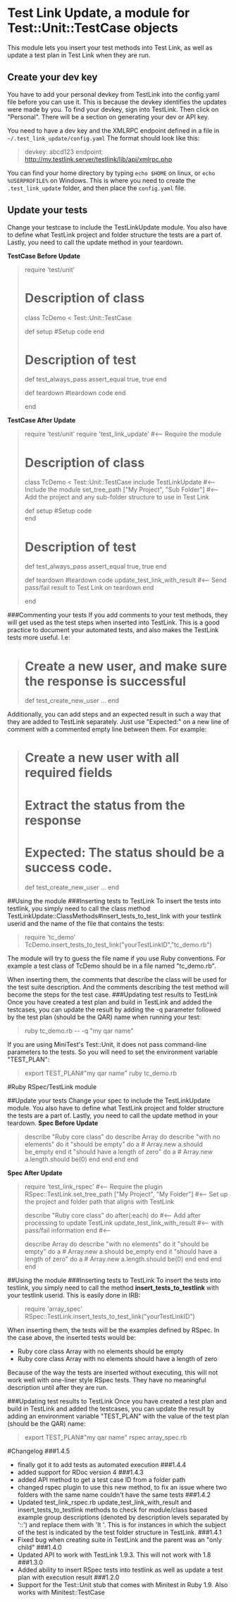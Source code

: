 # Test Link Update, a module for Test::Unit::TestCase objects

This module lets you insert your test methods into Test Link, as well as update a test plan in Test Link when they are run.

## Create your dev key
You have to add your personal devkey from TestLink into the config.yaml file before you can use it. This is because the devkey identifies the updates were made by you. To find your devkey, sign into TestLink. Then click on "Personal". There will be a section on generating your dev or API key.

You need to have a dev key and the XMLRPC endpoint defined in a file in ```~/.test_link_update/config.yaml```  The format should look like this:

> devkey: abcd123
> endpoint: http://my.testlink.server/testlink/lib/api/xmlrpc.php

You can find your home directory by typing ```echo $HOME``` on linux, or ```echo %USERPROFILE%``` on Windows.  This is where you need to create the ```.test_link_update``` folder, and then place the ```config.yaml``` file.

## Update your tests

Change your testcase to include the TestLinkUpdate module. You also have to define what TestLink project and folder structure the tests are a part of. Lastly, you need to call the update method in your teardown.

**TestCase Before Update**

>  require 'test/unit'
>
>  # Description of class
>  class TcDemo < Test::Unit::TestCase
> 
>    def setup
>      #Setup code
>    end
> 
>    # Description of test
>    def test_always_pass
>      assert_equal true, true
>    end
> 
>    def teardown
>      #teardown code
>    end
> 
>  end

**TestCase After Update**

>  require 'test/unit'
>  require 'test_link_update'                    #<-- Require the module
> 
>  # Description of class
>
>  class TcDemo < Test::Unit::TestCase
>    include TestLinkUpdate                      #<-- Include the module
>    set_tree_path ["My Project", "Sub Folder"]  #<-- Add the project and any sub-folder structure to use in Test Link
>
>    def setup
>      #Setup code  
>    end
> 
>    # Description of test
>    def test_always_pass
>      assert_equal true, true
>    end
> 
>    def teardown
>      #teardown code
>      update_test_link_with_result              #<-- Send pass/fail result to Test Link on teardown
>    end
> 
>  end

###Commenting your tests
If you add comments to your test methods, they will get used as the test steps when inserted into TestLink. This is a good practice to document your automated tests, and also makes the TestLink tests more useful. I.e:

>  # Create a new user, and make sure the response is successful
>  def test_create_new_user
>    ...
>  end

Additionally, you can add steps and an expected result in such a way that they are added to TestLink separately. Just use "Expected:" on a new line of comment with a commented empty line between them. For example:

>  # Create a new user with all required fields
>  # Extract the status from the response
>  #
>  # Expected: The status should be a success code.
>  def test_create_new_user
>    ...
>  end

##Using the module
###Inserting tests to TestLink
To insert the tests into testlink, you simply need to call the class method TestLinkUpdate::ClassMethods#insert_tests_to_test_link with your testlink userid and the name of the file that contains the tests:

>  require 'tc_demo'
>  TcDemo.insert_tests_to_test_link("yourTestLinkID","tc_demo.rb")

The module will try to guess the file name if you use Ruby conventions.  For example a test class of TcDemo should be in a file named "tc_demo.rb".

When inserting them, the comments that describe the class will be used for the test suite description. And the comments describing the test method will become the steps for the test case.
###Updating test results to TestLink
Once you have created a test plan and build in TestLink and added the testcases, you can update the result by adding the -q parameter followed by the test plan (should be the QAR) name when running your test:

>  ruby tc_demo.rb -- -q "my qar name"

If you are using MiniTest's Test::Unit, it does not pass command-line parameters to the tests.  So you will need to set the environment variable "TEST_PLAN":

>  export TEST_PLAN#"my qar name"
>  ruby tc_demo.rb

#Ruby RSpec/TestLink module

##Update your tests
Change your spec to include the TestLinkUpdate module.  You also have to define what TestLink project and folder structure the tests are a part of.  Lastly, you need to call the update method in your teardown.
**Spec Before Update**

>  describe "Ruby core class" do
>    describe Array do
>      describe "with no elements" do
>        it "should be empty" do
>          a # Array.new
>          a.should be_empty
>        end
>        it "should have a length of zero" do
>          a # Array.new
>          a.length.should be(0)
>        end
>      end
>    end
>  end

**Spec After Update**

>  require 'test_link_rspec'                                   #<-- Require the plugin
>  RSpec::TestLink.set_tree_path ["My Project", "My Folder"]   #<-- Set up the project and folder path that aligns with TestLink
>
>  describe "Ruby core class" do
>    after(:each) do                                           #<-- Add after processing to update TestLink 
>      update_test_link_with_result                            #<-- with pass/fail information
>    end                                                       #<--
>
>    describe Array do
>      describe "with no elements" do
>        it "should be empty" do
>          a # Array.new
>          a.should be_empty
>        end
>        it "should have a length of zero" do
>          a # Array.new
>          a.length.should be(0)
>        end
>      end
>    end
>  end

##Using the module
###Inserting tests to TestLink
To insert the tests into testlink, you simply need to call the method **insert_tests_to_testlink** with your testlink 
userid.  This is easily done in IRB:

>  require 'array_spec'
>  RSpec::TestLink.insert_tests_to_test_link("yourTestLinkID")

When inserting them, the tests will be the examples defined by RSpec.  In the case above, the inserted tests would be:
- Ruby core class Array with no elements should be empty
- Ruby core class Array with no elements should have a length of zero

Because of the way the tests are inserted without executing, this will not work well with one-liner style RSpec tests.  They have no meaningful description until after they are run.

###Updating test results to TestLink
Once you have created a test plan and build in TestLink and added the testcases, you can update the result by adding an environment variable "TEST_PLAN" with the value of the test plan (should be the QAR) name:

>  export TEST_PLAN#"my qar name"
>  rspec array_spec.rb

#Changelog
###1.4.5
- finally got it to add tests as automated execution
###1.4.4
- added support for RDoc version 4
###1.4.3
- added API method to get a test case ID from a folder path
- changed rspec plugin to use this new method, to fix an issue where two folders with the same name couldn't have the same tests
###1.4.2
- Updated test_link_rspec.rb update_test_link_with_result and
  insert_tests_to_testlink methods to check for module/class based example group
  descriptions (denoted by description levels separated by '::') and replace them
  with 'It '. This is for instances in which the subject of the test is indicated
  by the test folder structure in TestLink.
###1.4.1
- Fixed bug when creating suite in TestLink and the parent was an "only child"
###1.4.0
- Updated API to work with TestLink 1.9.3.  This will not work with 1.8
###1.3.0
- Added ability to insert RSpec tests into testlink as well as update a test plan with execution result
###1.2.0
- Support for the Test::Unit stub that comes with Minitest in Ruby 1.9.  Also works with Minitest::TestCase
